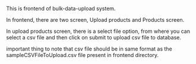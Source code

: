This is frontend of bulk-data-upload system.

In frontend, there are two screen, Upload products and Products screen.

In upload products screen, there is a select file option, from where you can select a csv file and then click on submit to upload csv file to database.

important thing to note that csv file should be in same format as the sampleCSVFileToUpload.csv file present in frontend directory.

